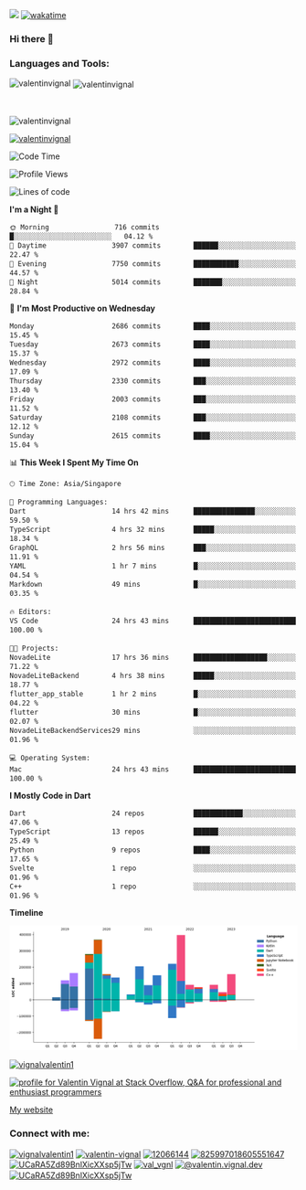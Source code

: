 
![](https://komarev.com/ghpvc/?username=valentinvignal&label=Profile%20views&color=0e75b6&style=flat)
[![wakatime](https://wakatime.com/badge/user/a700230c-ba51-4378-8fbc-fbcb542401ed.svg)](https://wakatime.com/@a700230c-ba51-4378-8fbc-fbcb542401ed)

### Hi there 👋

<h3 align="left">Languages and Tools:</h3>


<p><img align="left" src="https://github-readme-stats.vercel.app/api?username=ValentinVignal&count_private=true&show_icons=true&theme=dark" alt="valentinvignal" /></p>

<p>&nbsp;<img align="center" src="https://github-readme-stats.vercel.app/api/top-langs/?username=ValentinVignal&hide=jupyter%20notebook&layout=compact&theme=dark" alt="valentinvignal" /></p>

<br/>

<p><img align="center" src="https://github-readme-streak-stats.herokuapp.com/?user=valentinvignal&theme=dark" alt="valentinvignal" /></p>


<p align="left"> <a href="https://github.com/ryo-ma/github-profile-trophy"><img src="https://github-profile-trophy.vercel.app/?username=valentinvignal&theme=darkhub" alt="valentinvignal" /></a> </p>

<!--START_SECTION:waka-->
![Code Time](http://img.shields.io/badge/Code%20Time-1%2C905%20hrs%2032%20mins-blue)

![Profile Views](http://img.shields.io/badge/Profile%20Views-29-blue)

![Lines of code](https://img.shields.io/badge/From%20Hello%20World%20I%27ve%20Written-2.8%20million%20lines%20of%20code-blue)

**I'm a Night 🦉** 

```text
🌞 Morning                716 commits         █░░░░░░░░░░░░░░░░░░░░░░░░   04.12 % 
🌆 Daytime                3907 commits        ██████░░░░░░░░░░░░░░░░░░░   22.47 % 
🌃 Evening                7750 commits        ███████████░░░░░░░░░░░░░░   44.57 % 
🌙 Night                  5014 commits        ███████░░░░░░░░░░░░░░░░░░   28.84 % 
```
📅 **I'm Most Productive on Wednesday** 

```text
Monday                   2686 commits        ████░░░░░░░░░░░░░░░░░░░░░   15.45 % 
Tuesday                  2673 commits        ████░░░░░░░░░░░░░░░░░░░░░   15.37 % 
Wednesday                2972 commits        ████░░░░░░░░░░░░░░░░░░░░░   17.09 % 
Thursday                 2330 commits        ███░░░░░░░░░░░░░░░░░░░░░░   13.40 % 
Friday                   2003 commits        ███░░░░░░░░░░░░░░░░░░░░░░   11.52 % 
Saturday                 2108 commits        ███░░░░░░░░░░░░░░░░░░░░░░   12.12 % 
Sunday                   2615 commits        ████░░░░░░░░░░░░░░░░░░░░░   15.04 % 
```


📊 **This Week I Spent My Time On** 

```text
🕑︎ Time Zone: Asia/Singapore

💬 Programming Languages: 
Dart                     14 hrs 42 mins      ███████████████░░░░░░░░░░   59.50 % 
TypeScript               4 hrs 32 mins       █████░░░░░░░░░░░░░░░░░░░░   18.34 % 
GraphQL                  2 hrs 56 mins       ███░░░░░░░░░░░░░░░░░░░░░░   11.91 % 
YAML                     1 hr 7 mins         █░░░░░░░░░░░░░░░░░░░░░░░░   04.54 % 
Markdown                 49 mins             █░░░░░░░░░░░░░░░░░░░░░░░░   03.35 % 

🔥 Editors: 
VS Code                  24 hrs 43 mins      █████████████████████████   100.00 % 

🐱‍💻 Projects: 
NovadeLite               17 hrs 36 mins      ██████████████████░░░░░░░   71.22 % 
NovadeLiteBackend        4 hrs 38 mins       █████░░░░░░░░░░░░░░░░░░░░   18.77 % 
flutter_app_stable       1 hr 2 mins         █░░░░░░░░░░░░░░░░░░░░░░░░   04.22 % 
flutter                  30 mins             █░░░░░░░░░░░░░░░░░░░░░░░░   02.07 % 
NovadeLiteBackendServices29 mins             ░░░░░░░░░░░░░░░░░░░░░░░░░   01.96 % 

💻 Operating System: 
Mac                      24 hrs 43 mins      █████████████████████████   100.00 % 
```

**I Mostly Code in Dart** 

```text
Dart                     24 repos            ████████████░░░░░░░░░░░░░   47.06 % 
TypeScript               13 repos            ██████░░░░░░░░░░░░░░░░░░░   25.49 % 
Python                   9 repos             ████░░░░░░░░░░░░░░░░░░░░░   17.65 % 
Svelte                   1 repo              ░░░░░░░░░░░░░░░░░░░░░░░░░   01.96 % 
C++                      1 repo              ░░░░░░░░░░░░░░░░░░░░░░░░░   01.96 % 
```



**Timeline**

![Lines of Code chart](https://raw.githubusercontent.com/ValentinVignal/ValentinVignal/main/assets/bar_graph.png)


<!--END_SECTION:waka-->

<p align="left"> <a href="https://twitter.com/vignalvalentin1" target="blank"><img src="https://img.shields.io/twitter/follow/vignalvalentin1?logo=twitter" alt="vignalvalentin1" /></a> </p>

<a href="https://stackoverflow.com/users/12066144/valentin-vignal"><img src="https://stackexchange.com/users/flair/16694563.png?theme=dark" width="208" height="58" alt="profile for Valentin Vignal at Stack Overflow, Q&amp;A for professional and enthusiast programmers" title="profile for Valentin Vignal at Stack Overflow, Q&amp;A for professional and enthusiast programmers"></a>

[My website](https://valentinvignal.github.io/portfolio/)

<h3 align="left">Connect with me:</h3>
<p align="left">
<a href="https://twitter.com/vignalvalentin1" target="blank"><img align="center" src="https://raw.githubusercontent.com/rahuldkjain/github-profile-readme-generator/master/src/images/icons/Social/twitter.svg" alt="vignalvalentin1" height="30" width="40" /></a>
<a href="https://linkedin.com/in/valentin-vignal" target="blank"><img align="center" src="https://raw.githubusercontent.com/rahuldkjain/github-profile-readme-generator/master/src/images/icons/Social/linked-in-alt.svg" alt="valentin-vignal" height="30" width="40" /></a>
<a href="https://stackoverflow.com/users/12066144" target="blank"><img align="center" src="https://raw.githubusercontent.com/rahuldkjain/github-profile-readme-generator/master/src/images/icons/Social/stack-overflow.svg" alt="12066144" height="30" width="40" /></a>
<a href="https://discordapp.com/users/825997018605551647" target="blank"><img align="center" src="https://raw.githubusercontent.com/rahuldkjain/github-profile-readme-generator/master/src/images/icons/Social/discord.svg" alt="825997018605551647" height="30" width="40" /></a>
<a href="https://www.reddit.com/user/ValentinVignal" target="blank"><img align="center" src="https://raw.githubusercontent.com/rahuldkjain/github-profile-readme-generator/master/src/images/icons/Social/reddit.svg" alt="UCaRA5Zd89BnlXicXXsp5jTw" height="30" width="40" /></a>
<a href="https://instagram.com/valentin_vignal" target="blank"><img align="center" src="https://raw.githubusercontent.com/rahuldkjain/github-profile-readme-generator/master/src/images/icons/Social/instagram.svg" alt="val_vgnl" height="30" width="40" /></a>
<a href="https://medium.com/@valentin.vignal.dev" target="blank"><img align="center" src="https://raw.githubusercontent.com/rahuldkjain/github-profile-readme-generator/master/src/images/icons/Social/medium.svg" alt="@valentin.vignal.dev" height="30" width="40" /></a>
<a href="https://www.youtube.com/channel/UCaRA5Zd89BnlXicXXsp5jTw" target="blank"><img align="center" src="https://raw.githubusercontent.com/rahuldkjain/github-profile-readme-generator/master/src/images/icons/Social/youtube.svg" alt="UCaRA5Zd89BnlXicXXsp5jTw" height="30" width="40" /></a>
</p>



